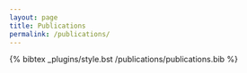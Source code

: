 ```yaml
---
layout: page  
title: Publications
permalink: /publications/
---
```

<!-- #### 2014 -->
<!-- 
1. Joshi B., Bista U., Ghimire M.:**Intelligent Clustering Scheme for Log data Scheme**. In: Computational Linguistics and Intelligent Text Processing proceedings, *Springer Berlin Heidelberg* LNCS Volume 8404, pp 454-465 
<br>[Link](http://dx.doi.org/10.1007/978-3-642-54903-8_38) | [Bibtex](/publications/logstreamcluster.bib) -->

{% bibtex _plugins/style.bst /publications/publications.bib %}

<!-- #### 2013

#### 2012

#### 2011

#### 2010

#### 2009 -->


